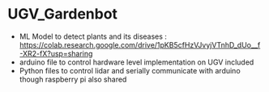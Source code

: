 # UGV_Gardenbot




* ML Model to detect plants and its diseases : https://colab.research.google.com/drive/1pKB5cfHzVJvyjVTnhD_dUo__f-XR2-fX?usp=sharing
* arduino file to control hardware level implementation on UGV included
* Python files to control lidar and serially communicate with arduino though raspberry pi also shared 
